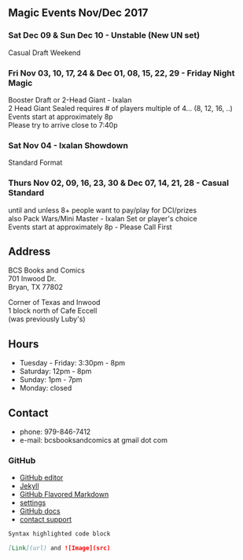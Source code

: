 ## Magic Events Nov/Dec 2017

### Sat Dec 09 & Sun Dec 10 - Unstable (New UN set)
Casual Draft Weekend

### Fri Nov 03, 10, 17, 24 & Dec 01, 08, 15, 22, 29 - Friday Night Magic
Booster Draft or 2-Head Giant - Ixalan   
2 Head Giant Sealed requires # of players multiple of 4... (8, 12, 16, ..)  
Events start at approximately 8p  
Please try to arrive close to 7:40p  

### Sat Nov 04 - Ixalan Showdown
Standard Format
   
### Thurs Nov 02, 09, 16, 23, 30 & Dec 07, 14, 21, 28 - Casual Standard
until and unless 8+ people want to pay/play for DCI/prizes  
also Pack Wars/Mini Master - Ixalan Set or player's choice  
Events start at approximately 8p - Please Call First  

## Address
BCS Books and Comics  
701 Inwood Dr.  
Bryan, TX 77802  

Corner of Texas and Inwood  
1 block north of Cafe Eccell  
(was previously Luby's)

## Hours

* Tuesday - Friday: 3:30pm - 8pm   
* Saturday: 12pm - 8pm   
* Sunday: 1pm - 7pm   
* Monday: closed   

## Contact

* phone: 979-846-7412
* e-mail: bcsbooksandcomics at gmail dot com

### GitHub

* [GitHub editor](https://github.com/timesmith/timesmith.github.io/edit/master/index.md)
* [Jekyll](https://jekyllrb.com/)
* [GitHub Flavored Markdown](https://guides.github.com/features/mastering-markdown/)
* [settings](https://github.com/timesmith/timesmith.github.io/settings)
* [GitHub docs](https://help.github.com/categories/github-pages-basics/)
* [contact support](https://github.com/contact)

```markdown
Syntax highlighted code block

[Link](url) and ![Image](src)
```
